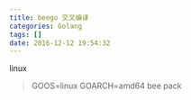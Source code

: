 ```yaml
---
title: beego 交叉编译
categories: Golang
tags: []
date: 2016-12-12 19:54:32
---
```


linux
> GOOS=linux GOARCH=amd64 bee pack
